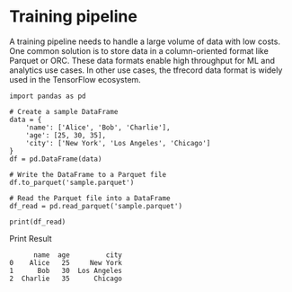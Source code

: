 # Training pipeline

A training pipeline needs to handle a large volume of data with low costs. One common solution is to store data in a column-oriented format like Parquet or ORC. These data formats enable high throughput for ML and analytics use cases. In other use cases, the tfrecord data format is widely used in the TensorFlow ecosystem.

```python3
import pandas as pd

# Create a sample DataFrame
data = {
    'name': ['Alice', 'Bob', 'Charlie'],
    'age': [25, 30, 35],
    'city': ['New York', 'Los Angeles', 'Chicago']
}
df = pd.DataFrame(data)

# Write the DataFrame to a Parquet file
df.to_parquet('sample.parquet')

# Read the Parquet file into a DataFrame
df_read = pd.read_parquet('sample.parquet')

print(df_read)
```

Print Result
```
      name  age         city
0    Alice   25     New York
1      Bob   30  Los Angeles
2  Charlie   35      Chicago
```

